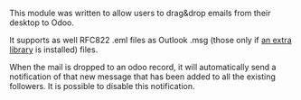 This module was written to allow users to drag&drop emails from their
desktop to Odoo.

It supports as well RFC822 .eml files as Outlook .msg (those only if [an
extra library](https://github.com/mattgwwalker/msg-extractor) is
installed) files.

When the mail is dropped to an odoo record, it will automatically send a
notification of that new message that has been added to all the existing
followers. It is possible to disable this notification.
